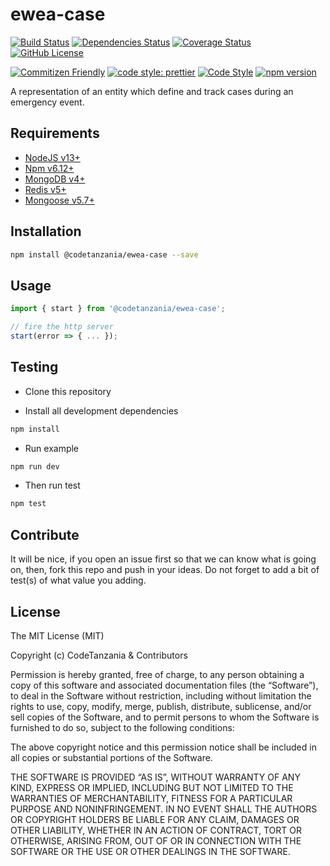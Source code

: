 # ewea-case

[![Build Status](https://travis-ci.org/codetanzania/ewea-case.svg?branch=develop)](https://travis-ci.org/codetanzania/ewea-case)
[![Dependencies Status](https://david-dm.org/codetanzania/ewea-case.svg)](https://david-dm.org/codetanzania/ewea-case)
[![Coverage Status](https://coveralls.io/repos/github/CodeTanzania/ewea-case/badge.svg?branch=develop)](https://coveralls.io/github/CodeTanzania/ewea-case?branch=develop)
[![GitHub License](https://img.shields.io/github/license/codetanzania/ewea-case)](https://github.com/codetanzania/ewea-case/blob/develop/LICENSE)

[![Commitizen Friendly](https://img.shields.io/badge/commitizen-friendly-brightgreen.svg)](http://commitizen.github.io/cz-cli/)
[![code style: prettier](https://img.shields.io/badge/code_style-prettier-ff69b4.svg)](https://github.com/prettier/prettier)
[![Code Style](https://badgen.net/badge/code%20style/airbnb/ff5a5f?icon=airbnb)](https://github.com/airbnb/javascript)
[![npm version](https://img.shields.io/npm/v/@codetanzania/ewea-case)](https://www.npmjs.com/package/@codetanzania/ewea-case)

A representation of an entity which define and track cases during an emergency event.

## Requirements

- [NodeJS v13+](https://nodejs.org)
- [Npm v6.12+](https://www.npmjs.com/)
- [MongoDB v4+](https://www.mongodb.com/)
- [Redis v5+](https://redis.io/)
- [Mongoose v5.7+](https://github.com/Automattic/mongoose)

## Installation

```sh
npm install @codetanzania/ewea-case --save
```

## Usage

```js
import { start } from '@codetanzania/ewea-case';

// fire the http server
start(error => { ... });
```

## Testing

- Clone this repository

- Install all development dependencies

```sh
npm install
```

- Run example

```sh
npm run dev
```

- Then run test

```sh
npm test
```

## Contribute

It will be nice, if you open an issue first so that we can know what is going on, then, fork this repo and push in your ideas. Do not forget to add a bit of test(s) of what value you adding.

## License

The MIT License (MIT)

Copyright (c) CodeTanzania & Contributors

Permission is hereby granted, free of charge, to any person obtaining a copy of this software and associated documentation files (the “Software”), to deal in the Software without restriction, including without limitation the rights to use, copy, modify, merge, publish, distribute, sublicense, and/or sell copies of the Software, and to permit persons to whom the Software is furnished to do so, subject to the following conditions:

The above copyright notice and this permission notice shall be included in all copies or substantial portions of the Software.

THE SOFTWARE IS PROVIDED “AS IS”, WITHOUT WARRANTY OF ANY KIND, EXPRESS OR IMPLIED, INCLUDING BUT NOT LIMITED TO THE WARRANTIES OF MERCHANTABILITY, FITNESS FOR A PARTICULAR PURPOSE AND NONINFRINGEMENT. IN NO EVENT SHALL THE AUTHORS OR COPYRIGHT HOLDERS BE LIABLE FOR ANY CLAIM, DAMAGES OR OTHER LIABILITY, WHETHER IN AN ACTION OF CONTRACT, TORT OR OTHERWISE, ARISING FROM, OUT OF OR IN CONNECTION WITH THE SOFTWARE OR THE USE OR OTHER DEALINGS IN THE SOFTWARE.
